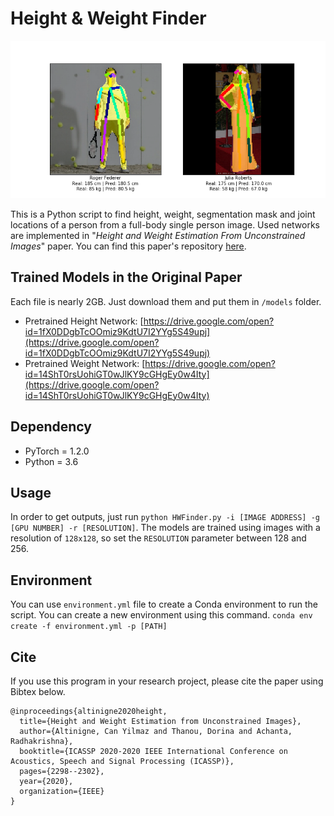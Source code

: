 # Height & Weight Finder

<p align="center"> 
<img src="./out.png">
</p>

This is a Python script to find height, weight, segmentation mask and joint locations of a person from a full-body single person image. Used networks are implemented in "_Height and Weight Estimation From Unconstrained Images_" paper. You can find this paper's repository [here](https://github.com/canaltinigne/DeepHeightWeight/).

## Trained Models in the Original Paper

Each file is nearly 2GB. Just download them and put them in `/models` folder.
- Pretrained Height Network: [https://drive.google.com/open?id=1fX0DDgbTcOOmiz9KdtU7I2YYg5S49upj](https://drive.google.com/open?id=1fX0DDgbTcOOmiz9KdtU7I2YYg5S49upj)
- Pretrained Weight Network: [https://drive.google.com/open?id=14ShT0rsUohiGT0wJlKY9cGHgEy0w4Ity](https://drive.google.com/open?id=14ShT0rsUohiGT0wJlKY9cGHgEy0w4Ity)

## Dependency
- PyTorch = 1.2.0
- Python = 3.6

## Usage

In order to get outputs, just run `python HWFinder.py -i [IMAGE ADDRESS] -g [GPU NUMBER] -r [RESOLUTION]`. The models are trained using images with a resolution of `128x128`, so set the `RESOLUTION` parameter between 128 and 256.

## Environment

You can use `environment.yml` file to create a Conda environment to run the script. You can create a new environment using this command. `conda env create -f environment.yml -p [PATH]`

## Cite

If you use this program in your research project, please cite the paper using Bibtex below.

```
@inproceedings{altinigne2020height,
  title={Height and Weight Estimation from Unconstrained Images},
  author={Altinigne, Can Yilmaz and Thanou, Dorina and Achanta, Radhakrishna},
  booktitle={ICASSP 2020-2020 IEEE International Conference on Acoustics, Speech and Signal Processing (ICASSP)},
  pages={2298--2302},
  year={2020},
  organization={IEEE}
}

